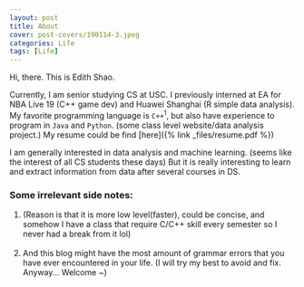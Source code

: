 ```yaml
---
layout: post
title: About
cover: post-covers/190114-3.jpeg
categories: Life
tags: [Life]
---
```


Hi, there. This is Edith Shao. 

Currently, I am senior studying CS at USC. I previously interned at EA for NBA Live 19 (C++ game dev) and Huawei Shanghai (R simple data analysis). My favorite programming language is `C++`<sup>1</sup>, but also have experience to program in `Java` and `Python`. (some class level website/data analysis project.) My resume could be find [here]({% link _files/resume.pdf %})

I am generally interested in data analysis and machine learning. (seems like the interest of all CS students these days) But it is really interesting to learn and extract information from data after several courses in DS. 

### Some irrelevant side notes: 

1. (Reason is that  it is more low level(faster), could be concise, and somehow I have a class that require C/C++ skill every semester so I never had a break from it lol)<br><br>
2. And this blog might have the most amount of grammar errors that you have ever encountered in your life. (I will try my best to avoid and fix. Anyway... Welcome ~) 